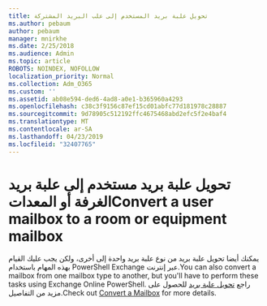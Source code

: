 ```yaml
---
title: تحويل علبة بريد المستخدم إلى علب البريد المشتركة
ms.author: pebaum
author: pebaum
manager: mnirkhe
ms.date: 2/25/2018
ms.audience: Admin
ms.topic: article
ROBOTS: NOINDEX, NOFOLLOW
localization_priority: Normal
ms.collection: Adm_O365
ms.custom: ''
ms.assetid: ab08e594-ded6-4ad8-a0e1-b365960a4293
ms.openlocfilehash: c38c3f9156c87ef15cd01abfc77d181978c28887
ms.sourcegitcommit: 9d78905c512192ffc4675468abd2efc5f2e4baf4
ms.translationtype: MT
ms.contentlocale: ar-SA
ms.lasthandoff: 04/23/2019
ms.locfileid: "32407765"
---
```

# <a name="convert-a-user-mailbox-to-a-room-or-equipment-mailbox"></a><span data-ttu-id="ba009-102">تحويل علبة بريد مستخدم إلى علبة بريد الغرفة أو المعدات</span><span class="sxs-lookup"><span data-stu-id="ba009-102">Convert a user mailbox to a room or equipment mailbox</span></span>

<span data-ttu-id="ba009-103">يمكنك أيضا تحويل علبة بريد من نوع علبة بريد واحدة إلى أخرى، ولكن يجب عليك القيام بهذه المهام باستخدام PowerShell Exchange عبر إنترنت.</span><span class="sxs-lookup"><span data-stu-id="ba009-103">You can also convert a mailbox from one mailbox type to another, but you'll have to perform these tasks using Exchange Online PowerShell.</span></span> <span data-ttu-id="ba009-104">راجع [تحويل علبة بريد](https://go.microsoft.com/fwlink/p/?LinkId=832875) للحصول على مزيد من التفاصيل.</span><span class="sxs-lookup"><span data-stu-id="ba009-104">Check out [Convert a Mailbox](https://go.microsoft.com/fwlink/p/?LinkId=832875) for more details.</span></span> 
  


